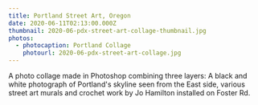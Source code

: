 ```yaml
---
title: Portland Street Art, Oregon
date: 2020-06-11T02:13:00.000Z
thumbnail: 2020-06-pdx-street-art-collage-thumbnail.jpg
photos:
  - photocaption: Portland Collage
    photourl: 2020-06-pdx-street-art-collage.jpg
---
```

A photo collage made in Photoshop combining three layers: A black and white photograph of Portland's skyline seen from the East side, various street art murals and crochet work by Jo Hamilton installed on Foster Rd.